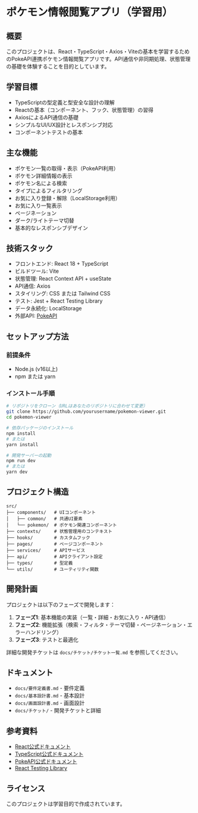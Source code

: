 # ポケモン情報閲覧アプリ（学習用）

## 概要
このプロジェクトは、React・TypeScript・Axios・Viteの基本を学習するためのPokeAPI連携ポケモン情報閲覧アプリです。API通信や非同期処理、状態管理の基礎を体験することを目的としています。

## 学習目標
- TypeScriptの型定義と型安全な設計の理解
- Reactの基本（コンポーネント、フック、状態管理）の習得
- AxiosによるAPI通信の基礎
- シンプルなUI/UX設計とレスポンシブ対応
- コンポーネントテストの基本

## 主な機能
- ポケモン一覧の取得・表示（PokeAPI利用）
- ポケモン詳細情報の表示
- ポケモン名による検索
- タイプによるフィルタリング
- お気に入り登録・解除（LocalStorage利用）
- お気に入り一覧表示
- ページネーション
- ダーク/ライトテーマ切替
- 基本的なレスポンシブデザイン

## 技術スタック
- フロントエンド: React 18 + TypeScript
- ビルドツール: Vite
- 状態管理: React Context API + useState
- API通信: Axios
- スタイリング: CSS または Tailwind CSS
- テスト: Jest + React Testing Library
- データ永続化: LocalStorage
- 外部API: [PokeAPI](https://pokeapi.co/)

## セットアップ方法

### 前提条件
- Node.js (v16以上)
- npm または yarn

### インストール手順

```bash
# リポジトリをクローン（URLはあなたのリポジトリに合わせて変更）
git clone https://github.com/yourusername/pokemon-viewer.git
cd pokemon-viewer

# 依存パッケージのインストール
npm install
# または
yarn install

# 開発サーバーの起動
npm run dev
# または
yarn dev
```

## プロジェクト構造

```
src/
├── components/   # UIコンポーネント
│   ├── common/   # 共通UI要素
│   └── pokemon/  # ポケモン関連コンポーネント
├── contexts/     # 状態管理用のコンテキスト
├── hooks/        # カスタムフック
├── pages/        # ページコンポーネント
├── services/     # APIサービス
├── api/          # APIクライアント設定
├── types/        # 型定義
└── utils/        # ユーティリティ関数
```

## 開発計画
プロジェクトは以下のフェーズで開発します：

1. **フェーズ1**: 基本機能の実装（一覧・詳細・お気に入り・API通信）
2. **フェーズ2**: 機能拡張（検索・フィルタ・テーマ切替・ページネーション・エラーハンドリング）
3. **フェーズ3**: テストと最適化

詳細な開発チケットは `docs/チケット/チケット一覧.md` を参照してください。

## ドキュメント
- `docs/要件定義書.md` - 要件定義
- `docs/基本設計書.md` - 基本設計
- `docs/画面設計書.md` - 画面設計
- `docs/チケット/` - 開発チケットと詳細

## 参考資料
- [React公式ドキュメント](https://ja.reactjs.org/)
- [TypeScript公式ドキュメント](https://www.typescriptlang.org/docs/)
- [PokeAPI公式ドキュメント](https://pokeapi.co/docs/v2)
- [React Testing Library](https://testing-library.com/docs/react-testing-library/intro/)

## ライセンス
このプロジェクトは学習目的で作成されています。
